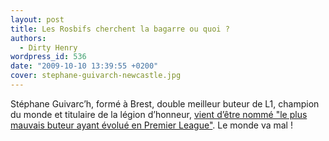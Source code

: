 ```yaml
---
layout: post
title: Les Rosbifs cherchent la bagarre ou quoi ?
authors:
  - Dirty Henry
wordpress_id: 536
date: "2009-10-10 13:39:55 +0200"
cover: stephane-guivarch-newcastle.jpg
---
```


Stéphane Guivarc’h, formé à Brest, double meilleur buteur de L1, champion du
monde et titulaire de la légion d’honneur,
[vient d’être nommé "le plus mauvais buteur ayant évolué en Premier League"](http://www.dailymail.co.uk/sport/football/article-1219047/THE-LIST-The-worst-strikers-played-Premier-League-Nos-10-1.html).
Le monde va mal !
